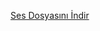 [Ses Dosyasını İndir](https://store10.gofile.io/download/web/cb5de95e-2c23-4301-b013-2c06f6ba7278/download.wav)
